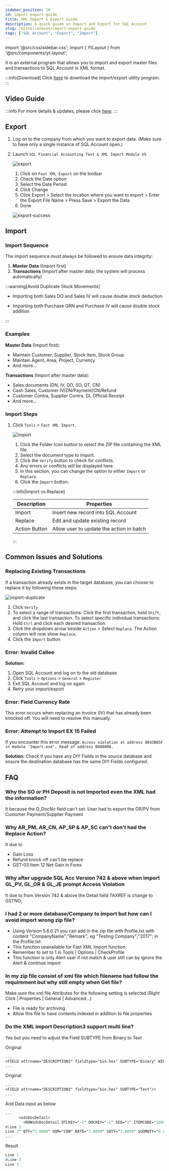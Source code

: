 ```yaml
---
sidebar_position: 16
id: import-export-guide
title: XML Import & Export Guide
description: A quick guide on Import and Export for SQL Account
slug: /miscellaneous/import-export-guide
tags: ["SQL Account", "Export", "Import"]
---
```


import '@src/css/sidebar.css';
import { YtLayout } from '@src/components/yt-layout';

It is an external program that allows you to import and export master files and transactions to SQL Account in XML format.

:::info[Download]
Click [here](https://download.sql.com.my/customer/Fairy/SQLAccTxtXMLImp-setup.exe) to download the import/export utility program.
:::

## Video Guide

<YtLayout
    videoId="V7eLIA7L0qY"
/>

:::info
For more details & updates, please click [here](https://wiki.sql.com.my/wiki/SQL_XML_Import).
:::

## Export

1. Log on to the company from which you want to export data. (Make sure to have only a single instance of SQL Account open.)
2. Launch `SQL Financial Accounting Text & XML Import Module V5`

   ![export](../../static/img/miscellaneous/import-export-guide/export2.png)

   1. Click on `Fast XML Export` on the toolbar
   2. Check the Date option
   3. Select the Date Period
   4. Click Change
   5. Click Export > Select the location where you want to export > Enter the Export File Name > Press Save > Export the Data
   6. Done

   ![export-success](../../static/img/miscellaneous/import-export-guide/export-success.png)

## Import

### Import Sequence

The import sequence must always be followed to ensure data integrity:

1. **Master Data** (Import first)
2. **Transactions** (Import after master data; the system will process automatically)

:::warning[Avoid Duplicate Stock Movements]

- Importing both Sales DO and Sales IV will cause double stock deduction

- Importing both Purchase GRN and Purchase IV will cause double stock addition

:::

### Examples

**Master Data** (Import first):

- Maintain Customer, Supplier, Stock Item, Stock Group
- Maintain Agent, Area, Project, Currency
- And more...

**Transactions** (Import after master data):

- Sales documents (DN, IV, DO, SO, QT, CN)
- Cash Sales, Customer IV/DN/Payment/CN/Refund
- Customer Contra, Supplier Contra, GL Official Receipt
- And more...

### Import Steps

1. Click `Tools` > `Fast XML Import`.

   ![import](../../static/img/miscellaneous/import-export-guide/import.png)

   1. Click the Folder Icon button to select the ZIP file containing the XML file.
   2. Select the document type to import.
   3. Click the `Verify` button to check for conflicts.
   4. Any errors or conflicts will be displayed here.
   5. In this section, you can change the option to either `Import` or `Replace`.
   6. Click the `Import` button.

   :::info[Import vs Replace]

   | Description | Properties |
   |-------------|------------|
   | Import | Insert new record into SQL Account |
   | Replace | Edit and update existing record |
   | Action Button | Allow user to update the action in batch |

   :::

## Common Issues and Solutions

### Replacing Existing Transactions

If a transaction already exists in the target database, you can choose to replace it by following these steps:

   ![import-duplicate](../../static/img/miscellaneous/import-export-guide/import-duplicate.png)

   1. Click `Verify`
   2. To select a range of transactions: Click the first transaction, hold `Shift`, and click the last transaction.
      To select specific individual transactions: Hold `Ctrl` and click each desired transaction.
   3. Click the dropdown arrow beside `Action` > Select `Replace`. The Action column will now show `Replace`.
   4. Click the `Import` button

### Error: Invalid Callee

**Solution:**

1. Open SQL Account and log on to the old database
2. Click `Tools` > `Options` > `General` > `Register`
3. Exit SQL Account and log on again
4. Retry your import/export

### Error: Field Currency Rate

This error occurs when replacing an invoice (IV) that has already been knocked off. You will need to resolve this manually.

### Error: Attempt to Import EX 15 Failed

If you encounter this error message:
`Access violation at address 0043B65F in module 'Import.exe'. Read of address 0000000.`

**Solution:**
Check if you have any DIY Fields in the source database and ensure the destination database has the same DIY Fields configured.

## FAQ

### Why the SO or PH Deposit is not Imported even the XML had the information?

It because the D_DocNo field can't set. User had to export the OR/PV from Customer Payment/Supplier Payment

### Why AR_PM, AR_CN, AP_SP & AP_SC can't don't had the Replace Action?

It due to

- Gain Loss
- Refund knock off can't be replace
- GST-03 Item 12 Net Gain in Forex

### Why after upgrade SQL Acc Version 742 & above when import GL_PV, GL_OR & GL_JE prompt Access Violation

It due to from Version 742 & above the Detail field TAXREF is change to GSTNO;

### I had 2 or more database/Company to import but how can I avoid import wrong zip file?

- Using Version 5.6.0.21 you can add in the zip file with Profile.txt with content "CompanyName";"Remark";
eg "Testing Company";"2017"; in the Profile.txt
- This function unavailable for Fast XML Import function.
- Remember to set to 1 in Tools | Options | CheckProfile
- This function is only Alert user if not match & user still can by ignore the Alert & continue import

### In my zip file consist of xml file which filename had follow the requirement but why still empty when Get file?

Make sure the xml file Attributes for the following setting is selected (Right Click | Properties | General | Advanced...)

- File is ready for archiving
- Allow this file to have contents indexed in addition to file properties

### Do the XML import Description3 support multi line?

Yes but you need to adjust the Field SUBTYPE from Binary to Text

Original

```pascal
...
<FIELD attrname="DESCRIPTION3" fieldtype="bin.hex" SUBTYPE="Binary" WIDTH="8"/>
...
```

Original

```pascal
...
<FIELD attrname="DESCRIPTION3" fieldtype="bin.hex" SUBTYPE="Text"/>
...
```

And Data input as below

```pascal
...
      <sdsDocDetail>
        <ROWsdsDocDetail DTLKEY="-1" DOCKEY="-1" SEQ="1" ITEMCODE="1000679600" LOCATION="----" BATCH="" PROJECT="----" DESCRIPTION="Batch for Diamond" DESCRIPTION3="Line 1
#Line 2
Line 3" QTY="3.0000" UOM="CON" RATE="1.0000" SQTY="3.0000" SUOMQTY="0.0000" UNITPRICE="7.90000000" DELIVERYDATE="20190425" DISC="" TAX="" TARIFF="" TAXAMT="0.00" LOCALTAXAMT="0.00" TAXINCLUSIVE="0" AMOUNT="1747.52" LOCALAMOUNT="1747.52" TAXABLEAMT="1747.52" ACCOUNT="500-000" PRINTABLE="T" TRANSFERABLE="T" INITIALPURCHASECOST="0.00" CHANGED="F">
...
```

Result

```pascal
Line 1
#Line 2
Line 3
```
